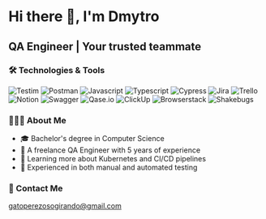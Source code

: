 # Hi there 👋, I'm Dmytro

## QA Engineer | Your trusted teammate


### 🛠️ Technologies & Tools

![Testim](https://img.shields.io/badge/-Testim-FF6D6D?style=flat-square)
![Postman](https://img.shields.io/badge/-Postman-FF6C37?style=flat-square&logo=postman)
![Javascript](https://img.shields.io/badge/-Javascript-F7DF1E?style=flat-square&logo=javascript)
![Typescript](https://img.shields.io/badge/-Typescript-3178C6?style=flat-square&logo=typescript)
![Cypress](https://img.shields.io/badge/-Cypress-17202C?style=flat-square&logo=cypress)
![Jira](https://img.shields.io/badge/-JIRA-0052CC?style=flat-square&logo=Jira)
![Trello](https://img.shields.io/badge/-Trello-0079BF?style=flat-square&logo=trello)
![Notion](https://img.shields.io/badge/-Notion-000000?style=flat-square&logo=notion)
![Swagger](https://img.shields.io/badge/-Swagger-85EA2D?style=flat-square&logo=swagger)
![Qase.io](https://img.shields.io/badge/-Qase.io-FFA500?style=flat-square)
![ClickUp](https://img.shields.io/badge/-ClickUp-7B68EE?style=flat-square)
![Browserstack](https://img.shields.io/badge/-Browserstack-05BD6E?style=flat-square)
![Shakebugs](https://img.shields.io/badge/-Shakebugs-654FF0?style=flat-square)

### 👨🏻‍💻 About Me

- 🎓 Bachelor's degree in Computer Science
- 💼 A freelance QA Engineer with 5 years of experience
- 🌱 Learning more about Kubernetes and CI/CD pipelines
- 🎯 Experienced in both manual and automated testing



### 📩 Contact Me
gatoperezosogirando@gmail.com
